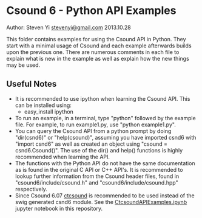 # Csound 6 - Python API Examples
Author: Steven Yi <stevenyi@gmail.com>
2013.10.28

This folder contains examples for using the Csound API in Python. They start with a minimal usage of Csound and each example afterwards builds upon the previous one.  There are numerous comments in each file to explain what is new in the example as well as explain how the new things may be used. 

## Useful Notes

* It is recommended to use ipython when learning the Csound API.  This can be installed using:
  * easy_install ipython
* To run an example, in a terminal, type "python" followed by the example file. For example, to run example1.py, use "python example1.py".
* You can query the Csound API from a python prompt by doing "dir(csnd6)" or "help(csound)", assuming you have imported csnd6 with "import csnd6" as well as created an object using "csound = csnd6.Csound()". The use of the dir() and help() functions is highly recommended when learning the API.  
* The functions with the Python API do not have the same documentation as is found in the original C API or C++ API's.  It is recommended to lookup further information from the Csound header files, found in "csound6/include/csound.h" and "csound6/include/csound.hpp" respectively.  
* Since Csound 6.07 [ctcsound](https://github.com/fggp/ctcsound) is recommended to be used instead of the swig generated csnd6 module. See the [CtcsoundAPIExamples.ipynb](https://github.com/csound/csoundAPI_examples/blob/master/python/CtcsoundAPIExamples.ipynb) jupyter notebook in this repository.
